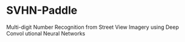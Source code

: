 # SVHN-Paddle
Multi-digit Number Recognition from Street View Imagery using Deep Convol utional Neural Networks
